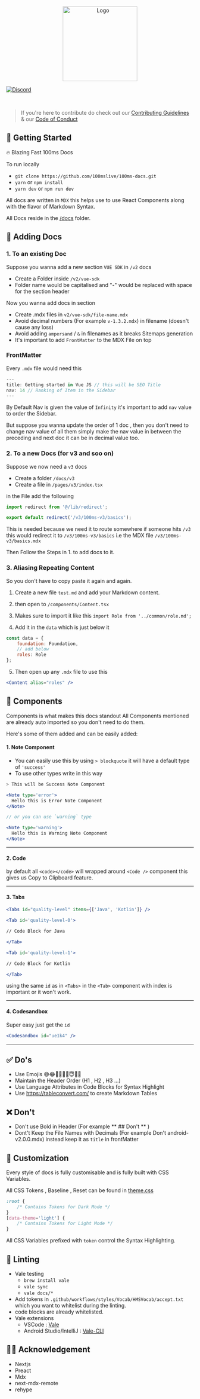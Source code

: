 <br />
<p align="center">
    <img src="public/logo.svg" alt="Logo" width="200" >
</p>

[![Discord](https://img.shields.io/discord/843749923060711464?label=Join%20on%20Discord)](https://100ms.live/discord)

<br />

> If you're here to contribute do check out our [Contributing Guidelines](CONTRIBUTING.md) & our [Code of Conduct](CODE_OF_CONDUCT.md)

## 🚀 Getting Started

🔥 Blazing Fast 100ms Docs

To run locally

-   `git clone https://github.com/100mslive/100ms-docs.git`
-   `yarn` or `npm install`
-   `yarn dev` or `npm run dev`

All docs are written in `MDX` this helps use to use React Components along with the flavor of Markdown Syntax.

All Docs reside in the [/docs](https://github.com/100mslive/100ms-docs/tree/main/docs) folder.

## 📒 Adding Docs

### 1. To an existing Doc

Suppose you wanna add a new section `VUE SDK` in `/v2` docs

-   Create a Folder inside `/v2/vue-sdk`
-   Folder name would be capitalised and "-" would be replaced with space for the section header

Now you wanna add docs in section

-   Create .mdx files in `v2/vue-sdk/file-name.mdx`
-   Avoid decimal numbers (For example `v-1.3.2.mdx`) in filename (doesn't cause any loss)
-   Avoid adding `ampersand` / `&` in filenames as it breaks Sitemaps generation
-   It's important to add `FrontMatter` to the MDX File on top

### FrontMatter

Every `.mdx` file would need this

```js
---
title: Getting started in Vue JS // this will be SEO Title
nav: 14 // Ranking of Item in the Sidebar
---
```

By Default Nav is given the value of `Infinity` it's important to add `nav` value to order the Sidebar.

But suppose you wanna update the order of 1 doc , then you don't need to change nav value of all them simply make the nav value in between the preceding and next doc it can be in decimal value too.

### 2. To a new Docs (for v3 and soo on)

Suppose we now need a `v3` docs

-   Create a folder `/docs/v3`
-   Create a file in `/pages/v3/index.tsx`

in the File add the following

```jsx
import redirect from '@/lib/redirect';

export default redirect('/v3/100ms-v3/basics');
```

This is needed because we need it to route somewhere if someone hits `/v3` this would redirect it to `/v3/100ms-v3/basics` i.e the MDX file `/v3/100ms-v3/basics.mdx`

Then Follow the Steps in 1. to add docs to it.

### 3. Aliasing Repeating Content

So you don't have to copy paste it again and again.

1. Create a new file `test.md` and add your Markdown content.
2. then open to `/components/Content.tsx`
3. Makes sure to import it like this `import Role from '../common/role.md';`

4. Add it in the `data` which is just below it

```js
const data = {
    foundation: Foundation,
    // add below
    roles: Role
};
```

5. Then open up any `.mdx` file to use this

```jsx
<Content alias="roles" />
```

## 🥵 Components

Components is what makes this docs standout
All Components mentioned are already auto imported so you don't need to do them.

Here's some of them added and can be easily added:

#### 1. Note Component

-   You can easily use this by using `> blockquote` it will have a default type of `'success'`
-   To use other types write in this way

```jsx
> This will be Success Note Component

<Note type='error'>
  Hello this is Error Note Component
</Note>

// or you can use `warning` type

<Note type='warning'>
  Hello this is Warning Note Component
</Note>
```

---

#### 2. Code

by default all `<code></code>` will wrapped around `<Code />` component this gives us Copy to Clipboard feature.

---

#### 3. Tabs

```jsx
<Tabs id="quality-level" items={['Java', 'Kotlin']} />

<Tab id='quality-level-0'>

// Code Block for Java

</Tab>

<Tab id='quality-level-1'>

// Code Block for Kotlin

</Tab>
```

using the same `id` as in `<Tabs>` in the `<Tab>` component with index is important or it won't work.

---

#### 4. Codesandbox

Super easy just get the `id`

```jsx
<Codesandbox id="ue1k4" />
```

---

## ✅ Do's

-   Use Emojis 😅😂🚀✅🙂🎉😇🌟🥵
-   Maintain the Header Order (H1 , H2 , H3 ...)
-   Use Language Attributes in Code Blocks for Syntax Highlight
-   Use https://tableconvert.com/ to create Markdown Tables

## ❌ Don't

-   Don't use Bold in Header (For example ** ## Don't ** )
-   Dont't Keep the File Names with Decimals (For example Don't android-v2.0.0.mdx) instead keep it as `title` in frontMatter

## 🎨 Customization

Every style of docs is fully customisable and is fully built with CSS Variables.

All CSS Tokens , Baseline , Reset can be found in [theme.css](https://github.com/100mslive/100ms-docs/blob/main/styles/theme.css)

```css
:root {
    /* Contains Tokens for Dark Mode */
}
[data-theme='light'] {
    /* Contains Tokens for Light Mode */
}
```

All CSS Variables prefixed with `token` control the Syntax Highlighting.

## 📇 Linting

-   Vale testing
    -   `brew install vale`
    -   `vale sync`
    -   `vale docs/*`
-   Add tokens in `.github/workflows/styles/Vocab/HMSVocab/accept.txt` which you want to whitelist during the linting.
-   code blocks are already whitelisted.
-   Vale extensions 
    -   VSCode : [Vale](https://marketplace.visualstudio.com/items?itemName=errata-ai.vale-server)
    -   Android Studio/IntelliJ : [Vale-CLI](https://plugins.jetbrains.com/plugin/19613-vale-cli)

## 🙏🏽 Acknowledgement

-   Nextjs
-   Preact
-   Mdx
-   next-mdx-remote
-   rehype
